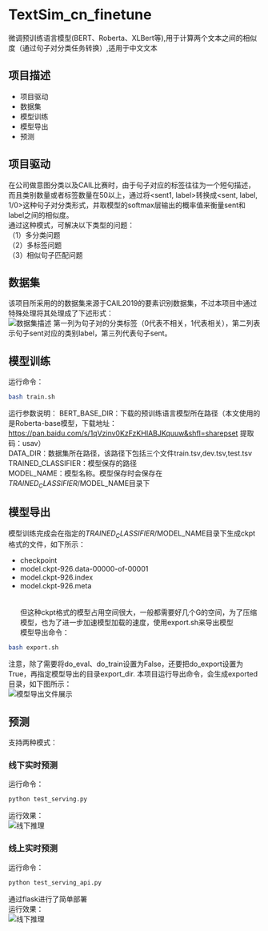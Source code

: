 # TextSim_cn_finetune
微调预训练语言模型(BERT、Roberta、XLBert等),用于计算两个文本之间的相似度（通过句子对分类任务转换）,适用于中文文本
## 项目描述
* 项目驱动
* 数据集
* 模型训练
* 模型导出
* 预测
## 项目驱动
在公司做意图分类以及CAIL比赛时，由于句子对应的标签往往为一个短句描述，而且类别数量或者标签数量在50以上，通过将<sent1, label>转换成<sent, label, 1/0>这种句子对分类形式，并取模型的softmax层输出的概率值来衡量sent和label之间的相似度。<br>
通过这种模式，可解决以下类型的问题：<br>
（1）多分类问题<br>
（2）多标签问题<br>
（3）相似句子匹配问题<br>
## 数据集
该项目所采用的的数据集来源于CAIL2019的要素识别数据集，不过本项目中通过特殊处理将其处理成了下述形式：<br>
![数据集描述](https://github.com/Vincent131499/TextSim_cn_finetune/raw/master/imgs/dataset_show.jpg)
第一列为句子对的分类标签（0代表不相关，1代表相关），第二列表示句子sent对应的类别label，第三列代表句子sent。
## 模型训练
运行命令：<br>
```Bash
bash train.sh
```
运行参数说明：
BERT_BASE_DIR：下载的预训练语言模型所在路径（本文使用的是Roberta-base模型，下载地址：https://pan.baidu.com/s/1qVzinv0KzFzKHIABJKquuw&shfl=sharepset  提取码：usav）<br>
DATA_DIR：数据集所在路径，该路径下包括三个文件train.tsv,dev.tsv,test.tsv<br>
TRAINED_CLASSIFIER：模型保存的路径<br>
MODEL_NAME：模型名称。模型保存时会保存在$TRAINED_CLASSIFIER/$MODEL_NAME目录下<br>
## 模型导出
模型训练完成会在指定的$TRAINED_CLASSIFIER/$MODEL_NAME目录下生成ckpt格式的文件，如下所示：<br>
* checkpoint
* model.ckpt-926.data-00000-of-00001
* model.ckpt-926.index
* model.ckpt-926.meta<br><br>
<br>但这种ckpt格式的模型占用空间很大，一般都需要好几个G的空间，为了压缩模型，也为了进一步加速模型加载的速度，使用export.sh来导出模型<br>
模型导出命令：
```Bash
bash export.sh
```
注意，除了需要将do_eval、do_train设置为False，还要把do_export设置为True，再指定模型导出的目录export_dir.
本项目运行导出命令，会生成exported目录，如下图所示：<br>
![模型导出文件展示](https://github.com/Vincent131499/TextSim_cn_finetune/raw/master/imgs/exported_show.jpg)
## 预测
支持两种模式：
### 线下实时预测
运行命令：
```Bash
python test_serving.py
```
运行效果：<br>
![线下推理](https://github.com/Vincent131499/TextSim_cn_finetune/raw/master/imgs/offline_show.jpg)
### 线上实时预测
运行命令：
```Bash
python test_serving_api.py
```
通过flask进行了简单部署<br>
运行效果：<br>
![线下推理](https://github.com/Vincent131499/TextSim_cn_finetune/raw/master/imgs/api_show.jpg)
